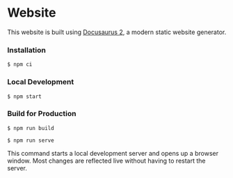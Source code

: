 # Website

This website is built using [Docusaurus 2](https://docusaurus.io/), a modern static website generator.

### Installation

```
$ npm ci
```

### Local Development

```
$ npm start
```

### Build for Production

```
$ npm run build
```
```
$ npm run serve
```

This command starts a local development server and opens up a browser window. Most changes are reflected live without having to restart the server.

